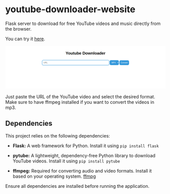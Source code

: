 # youtube-downloader-website

Flask server to download for free YouTube videos and music directly from the browser.

You can try it [here](https://tools.pythoneditor1.repl.co/youtube).



![screenshot](images/screenshot.png)

Just paste the URL of the YouTube video and select the desired format. Make sure to have ffmpeg installed if you want to convert the videos in mp3.

## Dependencies

This project relies on the following dependencies:

- **Flask:** A web framework for Python. Install it using ```pip install flask```
- **pytube:** A lightweight, dependency-free Python library to download YouTube videos. Install it using ```pip install pytube```
  
- **ffmpeg:** Required for converting audio and video formats. Install it based on your operating system. [ffmpg](https://www.ffmpeg.org/download.html)

Ensure all dependencies are installed before running the application.

